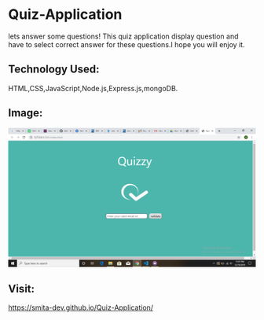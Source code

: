 

# Quiz-Application
 lets answer some questions! This quiz application display question and have to select correct answer for these questions.I hope you will enjoy it.
## Technology Used:
HTML,CSS,JavaScript,Node.js,Express.js,mongoDB.
## Image:
![alt text](images/quiz_homepage.png)
## Visit:
https://smita-dev.github.io/Quiz-Application/

